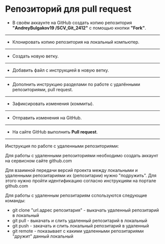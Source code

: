# Репозиторий для **pull request**
* В своём аккаунте на GitHub создать копию репозитория **"AndreyBulgakov19
/SCV_Git_2412"** с помощью кнопки **"Fork"**.
---
* Клонировать копию репозитория на локальный компьютер.
---
* Создать новую ветку.
---
* Добавить файл с инструкцией в новую ветку.
---
* Дополнить инструкцию разделами по работе с удалёнными репозиториями, pull request.
---
* Зафиксировать изменения (коммиты).
---
* Отправить изменения на GitHub.
---
* На сайте GitHub выполнить **Pull request**.
---
Инструкция по работе с удаленными репозиториями:

Для работы с удаленными репозиториями необходимо создать аккаунт на сервисном сайте github.com

Для взаимной передачи версий проекта между локальными и удаленными репозитариями их (репозитарии) нужно "подружить". Для этого нужно пройти идентификацию согласно инструкциям на портале github.com

Для работы с удаленным репозитариям сспользуются следующие команды:
* git clone "url.адрес репозитария" - выкачать удаленный репозитарий в локальный
* git pull - выкачать и слить удаленный репозитарий в локальный
* git push - закачать и слить локальный репозитарий в удаленный
* git remote - показывает с какими удаленными репозитариями "дружит" данный локальный


